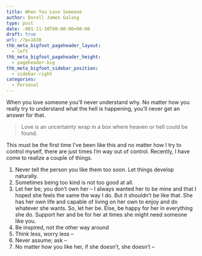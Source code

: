 ```yaml
---
title: When You Love Someone
author: Dorell James Galang
type: post
date: -001-11-30T00:00:00+00:00
draft: true
url: /?p=1630
thb_meta_bigfoot_pageheader_layout:
  - left
thb_meta_bigfoot_pageheader_height:
  - pageheader-big
thb_meta_bigfoot_sidebar_position:
  - sidebar-right
categories:
  - Personal
---
```


When you love someone you&#8217;ll never understand why. No matter how you really try to understand what the hell is happening, you&#8217;ll never get an answer for that.

> Love is an uncertainty wrap in a box where heaven or hell could be found.

This must be the first time I&#8217;ve been like this and no matter how I try to control myself, there are just times I&#8217;m way out of control. Recently, I have come to realize a couple of things.

1. Never tell the person you like them too soon. Let things develop naturally.
2. Sometimes being too kind is not too good at all.
3. Let her be; you don&#8217;t own her &#8211; I always wanted her to be mine and that I hoped she feels the same the way I do. But it shouldn&#8217;t be like that. She has her own life and capable of living on her own to enjoy and do whatever she wants. So, let her be. Else, be happy for her in everything she do. Support her and be for her at times she might need someone like you.
4. Be inspired, not the other way around
5. Think less, worry less &#8211;
6. Never assume; ask &#8211;
7. No matter how you like her, if she doesn&#8217;t, she doesn&#8217;t &#8211;

